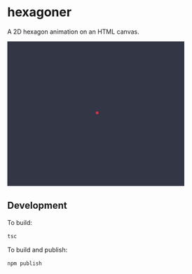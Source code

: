 # hexagoner

A 2D hexagon animation on an HTML canvas.

![Preview](hexagoner.gif)

## Development

To build:

```sh
tsc
```

To build and publish:

```sh
npm publish
```
